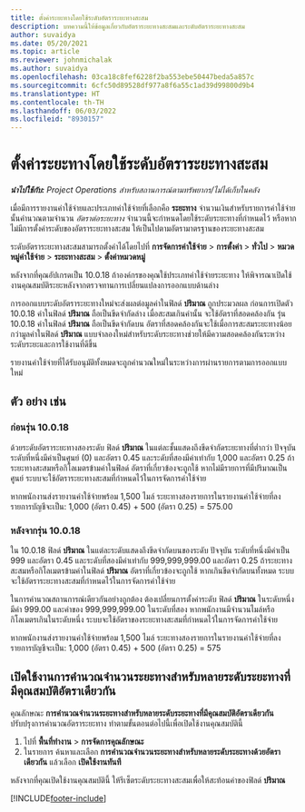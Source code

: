 ```yaml
---
title: ตั้งค่าระยะทางโดยใช้ระดับอัตราระยะทางสะสม
description: บทความนี้ให้ข้อมูลเกี่ยวกับอัตราระยะทางสะสมและระดับอัตราระยะทางสะสม
author: suvaidya
ms.date: 05/20/2021
ms.topic: article
ms.reviewer: johnmichalak
ms.author: suvaidya
ms.openlocfilehash: 03ca18c8fef6228f2ba553ebe50447beda5a857c
ms.sourcegitcommit: 6cfc50d89528df977a8f6a55c1ad39d99800d9b4
ms.translationtype: HT
ms.contentlocale: th-TH
ms.lasthandoff: 06/03/2022
ms.locfileid: "8930157"
---
```

# <a name="set-up-mileage-using-mileage-rate-tiers"></a>ตั้งค่าระยะทางโดยใช้ระดับอัตราระยะทางสะสม

_**นำไปใช้กับ:** Project Operations สำหรับสถานการณ์ตามทรัพยากร/ไม่ได้เก็บในคลัง_

เมื่อมีการรายงานค่าใช้จ่ายและประเภทค่าใช้จ่ายที่เลือกคือ **ระยะทาง** จำนวนเงินสำหรับรายการค่าใช้จ่ายนั้นคำนวณตามจำนวน *อัตราต่อระยะทาง* จำนวนนี้จะกำหนดโดยใช้ระดับระยะทางที่กำหนดไว้ หรือหากไม่มีการตั้งค่าระดับของอัตราระยะทางสะสม ให้เป็นไปตามอัตรามาตรฐานของระยะทางสะสม 

ระดับอัตราระยะทางสะสมสามารถตั้งค่าได้โดยไปที่ **การจัดการค่าใช้จ่าย** > **การตั้งค่า** > **ทั่วไป** > **หมวดหมู่ค่าใช้จ่าย** > **ระยะทางสะสม** > **ตั้งค่าหมวดหมู่**

หลังจากที่คุณอัปเกรดเป็น 10.0.18 ถ้าองค์กรของคุณใช้ประเภทค่าใช้จ่ายระยะทาง ให้พิจารณาเปิดใช้งานคุณสมบัติระยะหลังจากตรวจทานการเปลี่ยนแปลงการออกแบบด้านล่าง 

การออกแบบระดับอัตราระยะทางใหม่จะส่งผลต่อมูลค่าในฟิลด์ **ปริมาณ** ถูกประมวลผล ก่อนการเปิดตัว 10.0.18 ค่าในฟิลด์ **ปริมาณ** ถือเป็นขีดจำกัดล่าง เมื่อสะสมเกินค่านั้น จะใช้อัตราที่สอดคล้องกัน  รุ่น 10.0.18 ค่าในฟิลด์ **ปริมาณ** ถือเป็นขีดจำกัดบน อัตราที่สอดคล้องกันจะใช้เมื่อการสะสมระยะทางน้อยกว่ามูลค่าในฟิลด์ **ปริมาณ**  แบบจำลองใหม่สำหรับระดับระยะทางช่วยให้มีความสอดคล้องกันระหว่างระดับระยะและการใช้งานที่ดีขึ้น   

รายงานค่าใช้จ่ายที่ได้รับอนุมัติทั้งหมดจะถูกคำนวณใหม่ในระหว่างการผ่านรายการตามการออกแบบใหม่

## <a name="example"></a>ตัว อย่าง เช่น
 
### <a name="before-version-10018"></a>ก่อนรุ่น 10.0.18
ด้วยระดับอัตราระยะทางสองระดับ ฟิลด์ **ปริมาณ** ในแต่ละชั้นแสดงถึงขีดจำกัดระยะทางที่ต่ำกว่า ปัจจุบัน ระดับที่หนึ่งมีค่าเป็นศูนย์ (0) และอัตรา 0.45 และระดับที่สองมีค่าเท่ากับ 1,000 และอัตรา 0.25 ถ้าระยะทางสะสมหรือกิโลเมตรข้ามค่าในฟิลด์ อัตราที่เกี่ยวข้องจะถูกใช้ หากไม่มีรายการที่มีปริมาณเป็นศูนย์ ระบบจะใช้อัตราระยะทางสะสมที่กำหนดไว้ในการจัดการค่าใช้จ่าย 
 
หากพนักงานส่งรายงานค่าใช้จ่ายพร้อม 1,500 ไมล์ ระยะทางสองรายการในรายงานค่าใช้จ่ายที่ลงรายการบัญชีจะเป็น: 1,000 (อัตรา 0.45) + 500 (อัตรา 0.25) = 575.00

### <a name="after-version-10018"></a>หลังจากรุ่น 10.0.18
ใน 10.0.18 ฟิลด์ **ปริมาณ** ในแต่ละระดับแสดงถึงขีดจำกัดบนของระดับ ปัจจุบัน ระดับที่หนึ่งมีค่าเป็น 999 และอัตรา 0.45 และระดับที่สองมีค่าเท่ากับ 999,999,999.00 และอัตรา 0.25 ถ้าระยะทางสะสมหรือกิโลเมตรข้ามค่าในฟิลด์ **ปริมาณ** อัตราที่เกี่ยวข้องจะถูกใช้ หากเกินขีดจำกัดบนทั้งหมด ระบบจะใช้อัตราระยะทางสะสมที่กำหนดไว้ในการจัดการค่าใช้จ่าย 
 
ในการคำนวณสถานการณ์เดียวกันอย่างถูกต้อง ต้องเปลี่ยนการตั้งค่าระดับ ฟิลด์ **ปริมาณ** ในระดับหนึ่งมีค่า 999.00 และค่าของ 999,999,999.00 ในระดับที่สอง หากพนักงานมีจำนวนไมล์หรือกิโลเมตรเกินในระดับหนึ่ง ระบบจะใช้อัตราของระยะทางสะสมที่กำหนดไว้ในการจัดการค่าใช้จ่าย 
  
หากพนักงานส่งรายงานค่าใช้จ่ายพร้อม 1,500 ไมล์ ระยะทางสองรายการในรายงานค่าใช้จ่ายที่ลงรายการบัญชีจะเป็น: 1,000 (อัตรา 0.45) + 500 (อัตรา 0.25) = 575

## <a name="enable-the-mileage-amount-calculation-for-multiple-mileage-tiers-with-same-rate-feature"></a>เปิดใช้งานการคำนวณจำนวนระยะทางสำหรับหลายระดับระยะทางที่มีคุณสมบัติอัตราเดียวกัน

คุณลักษณะ **การคำนวณจำนวนระยะทางสำหรับหลายระดับระยะทางที่มีคุณสมบัติอัตราเดียวกัน** ปรับปรุงการคำนวณอัตราระยะทาง ทำตามขั้นตอนต่อไปนี้เพื่อเปิดใช้งานคุณสมบัตินี้

1. ไปที่ **พื้นที่ทำงาน** > **การจัดการคุณลักษณะ** 
2. ในรายการ ค้นหาและเลือก **การคำนวณจำนวนระยะทางสำหรับหลายระดับระยะทางด้วยอัตราเดียวกัน** แล้วเลือก **เปิดใช้งานทันที**

หลังจากที่คุณเปิดใช้งานคุณสมบัตินี้ ให้รีเซ็ตระดับระยะทางสะสมเพื่อให้สะท้อนค่าของฟิลด์ **ปริมาณ** 


[!INCLUDE[footer-include](../includes/footer-banner.md)]
